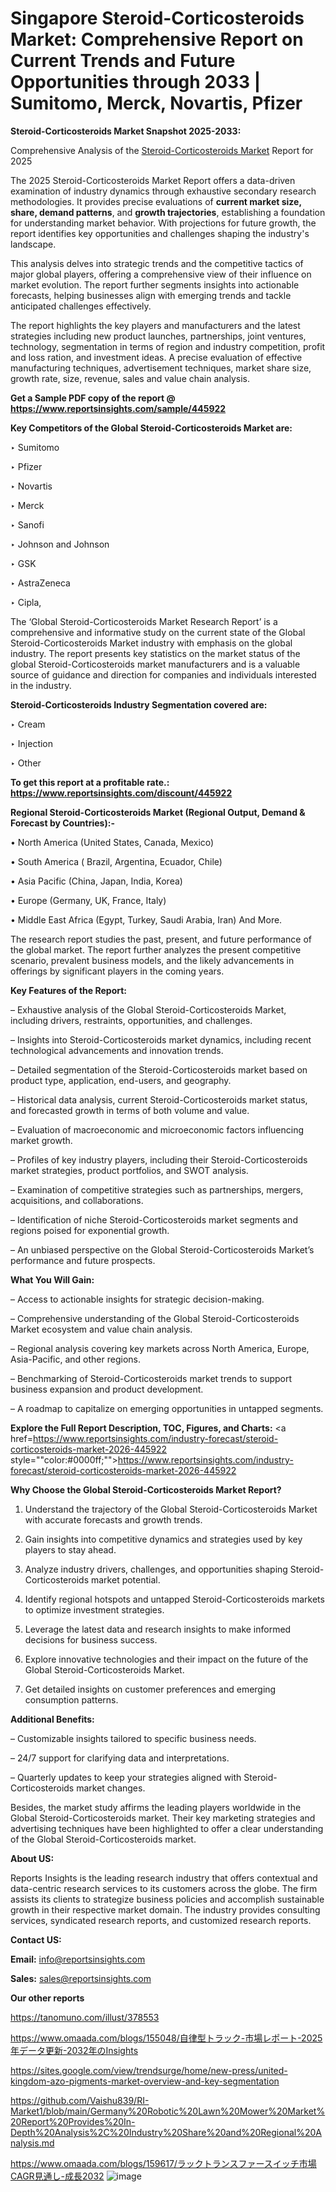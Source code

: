 # Singapore Steroid-Corticosteroids Market: Comprehensive Report on Current Trends and Future Opportunities through 2033 | Sumitomo, Merck, Novartis, Pfizer

<strong>Steroid-Corticosteroids Market Snapshot 2025-2033:</strong>

Comprehensive Analysis of the <a href=https://www.reportsinsights.com/sample/445922>Steroid-Corticosteroids Market</a> Report for 2025

The 2025 Steroid-Corticosteroids Market Report offers a data-driven examination of industry dynamics through exhaustive secondary research methodologies. It provides precise evaluations of <strong>current market size, share, demand patterns</strong>, and <strong>growth trajectories</strong>, establishing a foundation for understanding market behavior. With projections for future growth, the report identifies key opportunities and challenges shaping the industry's landscape.

This analysis delves into strategic trends and the competitive tactics of major global players, offering a comprehensive view of their influence on market evolution. The report further segments insights into actionable forecasts, helping businesses align with emerging trends and tackle anticipated challenges effectively.

The report highlights the key players and manufacturers and the latest strategies including new product launches, partnerships, joint ventures, technology, segmentation in terms of region and industry competition, profit and loss ration, and investment ideas. A precise evaluation of effective manufacturing techniques, advertisement techniques, market share size, growth rate, size, revenue, sales and value chain analysis.

<strong>Get a Sample PDF copy of the report @ <a href=https://www.reportsinsights.com/sample/445922 style=color:#0000ff;>https://www.reportsinsights.com/sample/445922</a></strong>

<strong>Key Competitors of the Global Steroid-Corticosteroids Market are:</strong>

‣ Sumitomo

‣ Pfizer

‣ Novartis

‣ Merck

‣ Sanofi

‣ Johnson and Johnson

‣ GSK

‣ AstraZeneca

‣ Cipla,

The ‘Global Steroid-Corticosteroids Market Research Report’ is a comprehensive and informative study on the current state of the Global Steroid-Corticosteroids Market industry with emphasis on the global industry. The report presents key statistics on the market status of the global Steroid-Corticosteroids market manufacturers and is a valuable source of guidance and direction for companies and individuals interested in the industry.

<strong>Steroid-Corticosteroids Industry Segmentation covered are:</strong>

‣ Cream

‣ Injection

‣ Other

<strong>To get this report at a profitable rate.: <a href=https://www.reportsinsights.com/discount/445922 style=color:#0000ff;>https://www.reportsinsights.com/discount/445922</a></strong>

<strong>Regional Steroid-Corticosteroids Market (Regional Output, Demand &amp; Forecast by Countries):-</strong>

• North America (United States, Canada, Mexico)

• South America ( Brazil, Argentina, Ecuador, Chile)

• Asia Pacific (China, Japan, India, Korea)

• Europe (Germany, UK, France, Italy)

• Middle East Africa (Egypt, Turkey, Saudi Arabia, Iran) And More.

The research report studies the past, present, and future performance of the global market. The report further analyzes the present competitive scenario, prevalent business models, and the likely advancements in offerings by significant players in the coming years.

<strong>Key Features of the Report:</strong>

– Exhaustive analysis of the Global Steroid-Corticosteroids Market, including drivers, restraints, opportunities, and challenges.

– Insights into Steroid-Corticosteroids market dynamics, including recent technological advancements and innovation trends.

– Detailed segmentation of the Steroid-Corticosteroids market based on product type, application, end-users, and geography.

– Historical data analysis, current Steroid-Corticosteroids market status, and forecasted growth in terms of both volume and value.

– Evaluation of macroeconomic and microeconomic factors influencing market growth.

– Profiles of key industry players, including their Steroid-Corticosteroids market strategies, product portfolios, and SWOT analysis.

– Examination of competitive strategies such as partnerships, mergers, acquisitions, and collaborations.

– Identification of niche Steroid-Corticosteroids market segments and regions poised for exponential growth.

– An unbiased perspective on the Global Steroid-Corticosteroids Market’s performance and future prospects.

<strong>What You Will Gain:</strong>

– Access to actionable insights for strategic decision-making.

– Comprehensive understanding of the Global Steroid-Corticosteroids Market ecosystem and value chain analysis.

– Regional analysis covering key markets across North America, Europe, Asia-Pacific, and other regions.

– Benchmarking of Steroid-Corticosteroids market trends to support business expansion and product development.

– A roadmap to capitalize on emerging opportunities in untapped segments.

<strong>Explore the Full Report Description, TOC, Figures, and Charts:</strong>
<a href=https://www.reportsinsights.com/industry-forecast/steroid-corticosteroids-market-2026-445922 style=""color:#0000ff;"">https://www.reportsinsights.com/industry-forecast/steroid-corticosteroids-market-2026-445922</a>

<strong>Why Choose the Global Steroid-Corticosteroids Market Report?</strong>

1. Understand the trajectory of the Global Steroid-Corticosteroids Market with accurate forecasts and growth trends.

2. Gain insights into competitive dynamics and strategies used by key players to stay ahead.

3. Analyze industry drivers, challenges, and opportunities shaping Steroid-Corticosteroids market potential.

4. Identify regional hotspots and untapped Steroid-Corticosteroids markets to optimize investment strategies.

5. Leverage the latest data and research insights to make informed decisions for business success.

6. Explore innovative technologies and their impact on the future of the Global Steroid-Corticosteroids Market.

7. Get detailed insights on customer preferences and emerging consumption patterns.

<strong>Additional Benefits:</strong>

– Customizable insights tailored to specific business needs.

– 24/7 support for clarifying data and interpretations.

– Quarterly updates to keep your strategies aligned with Steroid-Corticosteroids market changes.

Besides, the market study affirms the leading players worldwide in the Global Steroid-Corticosteroids market. Their key marketing strategies and advertising techniques have been highlighted to offer a clear understanding of the Global Steroid-Corticosteroids market.

<strong><strong>About US</strong>:</strong>

Reports Insights is the leading research industry that offers contextual and data-centric research services to its customers across the globe. The firm assists its clients to strategize business policies and accomplish sustainable growth in their respective market domain. The industry provides consulting services, syndicated research reports, and customized research reports.

<strong>Contact US:</strong>

<p class=><b>Email:</b> <a href=mailto:info@reportsinsights.com>info@reportsinsights.com</a></p>
<p class=><b>Sales:</b> <a href=mailto:sales@reportsinsights.com>sales@reportsinsights.com</a></p>

<strong>Our other reports</strong>

<a href=https://tanomuno.com/illust/378553>https://tanomuno.com/illust/378553</a>

<a href=https://www.omaada.com/blogs/155048/自律型トラック-市場レポート-2025年データ更新-2032年のInsights>https://www.omaada.com/blogs/155048/自律型トラック-市場レポート-2025年データ更新-2032年のInsights</a>

<a href=https://sites.google.com/view/trendsurge/home/new-press/united-kingdom-azo-pigments-market-overview-and-key-segmentation>https://sites.google.com/view/trendsurge/home/new-press/united-kingdom-azo-pigments-market-overview-and-key-segmentation</a>

<a href=https://github.com/Vaishu839/RI-Market1/blob/main/Germany%20Robotic%20Lawn%20Mower%20Market%20Report%20Provides%20In-Depth%20Analysis%2C%20Industry%20Share%20and%20Regional%20Analysis.md>https://github.com/Vaishu839/RI-Market1/blob/main/Germany%20Robotic%20Lawn%20Mower%20Market%20Report%20Provides%20In-Depth%20Analysis%2C%20Industry%20Share%20and%20Regional%20Analysis.md</a>

<a href=https://www.omaada.com/blogs/159617/ラックトランスファースイッチ市場CAGR見通し-成長2032>https://www.omaada.com/blogs/159617/ラックトランスファースイッチ市場CAGR見通し-成長2032</a>
![image](https://github.com/user-attachments/assets/7766fd1b-34c5-473e-8a7d-3788a5e9b645)
